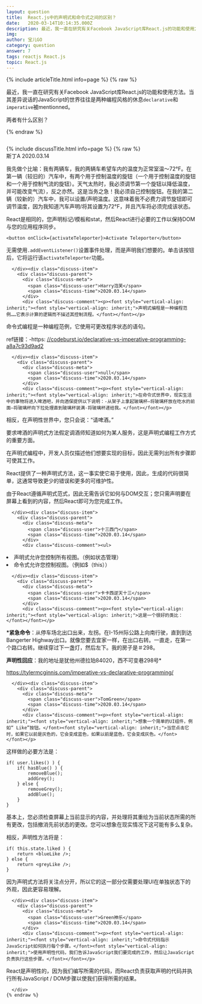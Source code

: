 ```yaml
---
layout: question
title:  React.js中的声明式和命令式之间的区别？
date:   2020-03-14T10:14:35.000Z
description: 最近，我一直在研究有关Facebook JavaScript库React.js的功能和使用方法。当其差异说话的JavaScript的世界往往是两种编程风格...
img: 
author: 宝儿GO
category: question
answer: 7
tags: reactjs React.js
topic: React.js
---
```

<div class="article-root">
  <div class="article">
    {% include articleTitle.html info=page %}
    {% raw %}
    <div class="article-content"><p><font style="vertical-align: inherit;"><font style="vertical-align: inherit;">最近，我一直在研究有关Facebook JavaScript库React.js的功能和使用方法。</font><font style="vertical-align: inherit;">当其差异说话的JavaScript的世界往往是两种编程风格的休息</font></font><code>declarative</code><font style="vertical-align: inherit;"><font style="vertical-align: inherit;">和</font></font><code>imperative</code><font style="vertical-align: inherit;"><font style="vertical-align: inherit;">被mentionned。</font></font></p>

<p><font style="vertical-align: inherit;"><font style="vertical-align: inherit;">两者有什么区别？</font></font></p></div>
    {% endraw %}
  </div>
  <p style="height: 0;width:0;overflow: hidden;"> 第1596篇《React.js中的声明式和命令式之间的区别？》来自Winter(https://github.com/aiyld/aiyld.github.io)的站点</p>
  <div class="discuss-wrapper">
    {% include discussTitle.html info=page %}
    {% raw %}
    <div class="discuss-item">
        <div class="discuss-parent">
          <div class="discuss-meta">
            <span class="discuss-user">斯丁A</span>
            <span class="discuss-time">2020.03.14</span>
          </div>
          <div class="discuss-comment"><p><font style="vertical-align: inherit;"><font style="vertical-align: inherit;">我先做个比喻：我有两辆车，我的两辆车希望车内的温度为正常室温〜72°F。</font><font style="vertical-align: inherit;">在第一辆（较旧的）汽车中，有两个用于控制温度的旋钮（一个用于控制温度的旋钮和一个用于控制气流的旋钮）。</font><font style="vertical-align: inherit;">天气太热时，我必须调节第一个旋钮以降低温度，并可能改变气流），反之亦然。</font><font style="vertical-align: inherit;">这是当务之急！</font><font style="vertical-align: inherit;">我必须自己控制旋钮。</font><font style="vertical-align: inherit;">在我的第二辆（较新的）汽车中，我可以设置/声明温度。</font><font style="vertical-align: inherit;">这意味着我不必费力调节旋钮即可调节温度，因为我知道汽车声明/将其设置为72°F，并且汽车将必须完成该状态。</font></font></p>

<p><font style="vertical-align: inherit;"><font style="vertical-align: inherit;">React是相同的，您声明标记/模板和stat，然后React进行必要的工作以保持DOM与您的应用程序同步。</font></font></p>

<p><code>&lt;button onClick={activateTeleporter}&gt;Activate Teleporter&lt;/button&gt;</code> </p>

<p><font style="vertical-align: inherit;"><font style="vertical-align: inherit;">无需使用</font></font><code>.addEventListener()</code><font style="vertical-align: inherit;"><font style="vertical-align: inherit;">设置事件处理，而是声明我们想要的。</font><font style="vertical-align: inherit;">单击该按钮后，它将运行该</font></font><code>activateTeleporter</code><font style="vertical-align: inherit;"><font style="vertical-align: inherit;">功能。</font></font></p></div>
        </div>
        
      </div><div class="discuss-item">
        <div class="discuss-parent">
          <div class="discuss-meta">
            <span class="discuss-user">Harry泡芙</span>
            <span class="discuss-time">2020.03.14</span>
          </div>
          <div class="discuss-comment"><p><font style="vertical-align: inherit;"><font style="vertical-align: inherit;">声明式编程是一种编程范例……它表示计算的逻辑而不描述其控制流程。</font></font></p>

<p><font style="vertical-align: inherit;"><font style="vertical-align: inherit;">命令式编程是一种编程范例，它使用可更改程序状态的语句。</font></font></p>

<p><font style="vertical-align: inherit;"><font style="vertical-align: inherit;">ref链接：-https: </font></font><a href="https://codeburst.io/declarative-vs-imperative-programming-a8a7c93d9ad2" rel="nofollow noreferrer"><font style="vertical-align: inherit;"><font style="vertical-align: inherit;">//codeburst.io/declarative-vs-imperative-programming-a8a7c93d9ad2</font></font></a></p></div>
        </div>
        
      </div><div class="discuss-item">
        <div class="discuss-parent">
          <div class="discuss-meta">
            <span class="discuss-user">null</span>
            <span class="discuss-time">2020.03.14</span>
          </div>
          <div class="discuss-comment"><p><font style="vertical-align: inherit;"><font style="vertical-align: inherit;">在命令式世界中，现实生活中的事物将进入啤酒吧，并向酒保提供以下说明：-从架子上拿起玻璃杯–将玻璃杯放在吃水的前面–将玻璃杯向下拉处理直到玻璃杯装满-将玻璃杯递给我。</font></font></p>

<p><font style="vertical-align: inherit;"><font style="vertical-align: inherit;">相反，在声明性世界中，您只会说：“请啤酒。”</font></font></p>

<p><font style="vertical-align: inherit;"><font style="vertical-align: inherit;">要求啤酒的声明式方法假定调酒师知道如何为某人服务，这是声明式编程工作方式的重要方面。</font></font></p>

<p><font style="vertical-align: inherit;"><font style="vertical-align: inherit;">在声明式编程中，开发人员仅描述他们想要实现的目标，因此无需列出所有步骤即可使其工作。</font></font></p>

<p><font style="vertical-align: inherit;"><font style="vertical-align: inherit;">React提供了一种声明式方法，这一事实使它易于使用，因此，生成的代码很简单，这通常导致更少的错误和更多的可维护性。</font></font></p>

<p><font style="vertical-align: inherit;"><font style="vertical-align: inherit;">由于React遵循声明式范式，因此无需告诉它如何与DOM交互；</font><font style="vertical-align: inherit;">您只需声明要在屏幕上看到的内容，然后React即可为您完成工作。</font></font></p></div>
        </div>
        
      </div><div class="discuss-item">
        <div class="discuss-parent">
          <div class="discuss-meta">
            <span class="discuss-user">十三西门</span>
            <span class="discuss-time">2020.03.14</span>
          </div>
          <div class="discuss-comment"><ul>
<li><font style="vertical-align: inherit;"><font style="vertical-align: inherit;">声明式允许您控制所有视图。</font><font style="vertical-align: inherit;">（例如状态管理）</font></font></li>
<li><font style="vertical-align: inherit;"><font style="vertical-align: inherit;">命令式允许您控制视图。</font><font style="vertical-align: inherit;">（例如$（this））</font></font></li>
</ul></div>
        </div>
        
      </div><div class="discuss-item">
        <div class="discuss-parent">
          <div class="discuss-meta">
            <span class="discuss-user">卡卡西逆天十三</span>
            <span class="discuss-time">2020.03.14</span>
          </div>
          <div class="discuss-comment"><p><font style="vertical-align: inherit;"><font style="vertical-align: inherit;">这是一个很好的类比：</font></font></p>

<p><strong><font style="vertical-align: inherit;"><font style="vertical-align: inherit;">*紧急命令</font></font></strong><font style="vertical-align: inherit;"><font style="vertical-align: inherit;">：从停车场北出口出来，左拐。</font><font style="vertical-align: inherit;">在I-15州际公路上向南行驶，直到到达Bangerter Highway出口。</font><font style="vertical-align: inherit;">就像您要去宜家一样，在出口右转。</font><font style="vertical-align: inherit;">一直走，在第一个路口右转。</font><font style="vertical-align: inherit;">继续穿过下一盏灯，然后左下。</font><font style="vertical-align: inherit;">我的房子是＃298。</font></font></p>

<p><strong><font style="vertical-align: inherit;"><font style="vertical-align: inherit;">声明性回应</font></font></strong><font style="vertical-align: inherit;"><font style="vertical-align: inherit;">：我的地址是犹他州德拉珀84020，西不可变巷298号*</font></font></p>

<p><a href="https://tylermcginnis.com/imperative-vs-declarative-programming/" rel="noreferrer"><font style="vertical-align: inherit;"><font style="vertical-align: inherit;">https://tylermcginnis.com/imperative-vs-declarative-programming/</font></font></a></p></div>
        </div>
        
      </div><div class="discuss-item">
        <div class="discuss-parent">
          <div class="discuss-meta">
            <span class="discuss-user">TomGreen</span>
            <span class="discuss-time">2020.03.14</span>
          </div>
          <div class="discuss-comment"><p><font style="vertical-align: inherit;"><font style="vertical-align: inherit;">想象一个简单的UI组件，例如“ Like”按钮。</font><font style="vertical-align: inherit;">当您点击它时，如果它以前是灰色的，它会变成蓝色，如果以前是蓝色，它会变成灰色。</font></font></p>

<p><font style="vertical-align: inherit;"><font style="vertical-align: inherit;">这样做的必要方法是：</font></font></p>

<pre><code>if( user.likes() ) {<font></font>
    if( hasBlue() ) {<font></font>
        removeBlue();<font></font>
        addGrey();<font></font>
    } else {<font></font>
        removeGrey();<font></font>
        addBlue();<font></font>
    }<font></font>
}<font></font>
</code></pre>

<p><font style="vertical-align: inherit;"><font style="vertical-align: inherit;">基本上，您必须检查屏幕上当前显示的内容，并处理将其重绘为当前状态所需的所有更改，包括撤消先前状态的更改。</font><font style="vertical-align: inherit;">您可以想象在现实情况下这可能有多么复杂。</font></font></p>

<p><font style="vertical-align: inherit;"><font style="vertical-align: inherit;">相反，声明性方法将是：</font></font></p>

<pre><code>if( this.state.liked ) {<font></font>
    return &lt;blueLike /&gt;;<font></font>
} else {<font></font>
    return &lt;greyLike /&gt;;<font></font>
}<font></font>
</code></pre>

<p><font style="vertical-align: inherit;"><font style="vertical-align: inherit;">因为声明式方法将关注点分开，所以它的这一部分仅需要处理UI在单独状态下的外观，因此更容易理解。</font></font></p></div>
        </div>
        
      </div><div class="discuss-item">
        <div class="discuss-parent">
          <div class="discuss-meta">
            <span class="discuss-user">Green神乐</span>
            <span class="discuss-time">2020.03.14</span>
          </div>
          <div class="discuss-comment"><p><font style="vertical-align: inherit;"><font style="vertical-align: inherit;">命令式代码指示JavaScript如何执行每个步骤。</font><font style="vertical-align: inherit;">使用声明性代码，我们告诉JavaScript我们要完成的工作，然后让JavaScript负责执行这些步骤。</font></font></p>

<p><font style="vertical-align: inherit;"><font style="vertical-align: inherit;">React是声明性的，因为我们编写所需的代码，而React负责获取声明的代码并执行所有JavaScript / DOM步骤以使我们获得所需的结果。</font></font></p></div>
        </div>
        
      </div>
    {% endraw %}
  </div>
<div>
